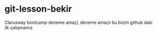 # git-lesson-bekir
Clarusway bootcamp deneme amaçl, deneme amaçlı
bu biizm github daki ilk çalışmamız
